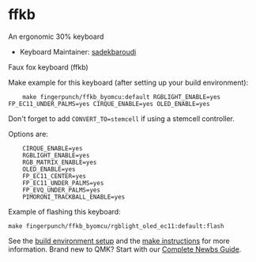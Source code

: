 # ffkb

An ergonomic 30% keyboard

* Keyboard Maintainer: [sadekbaroudi](https://github.com/sadekbaroudi)

Faux fox keyboard (ffkb)

Make example for this keyboard (after setting up your build environment):
```
    make fingerpunch/ffkb_byomcu:default RGBLIGHT_ENABLE=yes FP_EC11_UNDER_PALMS=yes CIRQUE_ENABLE=yes OLED_ENABLE=yes
```

Don't forget to add ```CONVERT_TO=stemcell``` if using a stemcell controller.

Options are:
```
    CIRQUE_ENABLE=yes
    RGBLIGHT_ENABLE=yes
    RGB_MATRIX_ENABLE=yes
    OLED_ENABLE=yes
    FP_EC11_CENTER=yes
    FP_EC11_UNDER_PALMS=yes
    FP_EVQ_UNDER_PALMS=yes
    PIMORONI_TRACKBALL_ENABLE=yes
```

Example of flashing this keyboard:

    make fingerpunch/ffkb_byomcu/rgblight_oled_ec11:default:flash

See the [build environment setup](https://docs.qmk.fm/#/getting_started_build_tools) and the [make instructions](https://docs.qmk.fm/#/getting_started_make_guide) for more information. Brand new to QMK? Start with our [Complete Newbs Guide](https://docs.qmk.fm/#/newbs).
